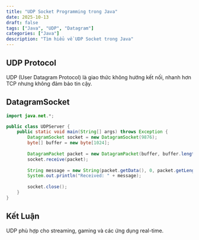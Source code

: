 ```yaml
---
title: "UDP Socket Programming trong Java"
date: 2025-10-13
draft: false
tags: ["Java", "UDP", "Datagram"]
categories: ["Java"]
description: "Tìm hiểu về UDP Socket trong Java"
---
```


## UDP Protocol

UDP (User Datagram Protocol) là giao thức không hướng kết nối, nhanh hơn TCP nhưng không đảm bảo tin cậy.

## DatagramSocket

```java
import java.net.*;

public class UDPServer {
    public static void main(String[] args) throws Exception {
        DatagramSocket socket = new DatagramSocket(9876);
        byte[] buffer = new byte[1024];
        
        DatagramPacket packet = new DatagramPacket(buffer, buffer.length);
        socket.receive(packet);
        
        String message = new String(packet.getData(), 0, packet.getLength());
        System.out.println("Received: " + message);
        
        socket.close();
    }
}
```

## Kết Luận

UDP phù hợp cho streaming, gaming và các ứng dụng real-time.

